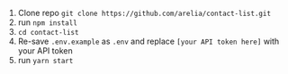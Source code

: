1. Clone repo `git clone https://github.com/arelia/contact-list.git`
2. run `npm install`
3. `cd contact-list`
4. Re-save `.env.example` as `.env` and replace `[your API token here]` with your API token
5. run `yarn start`
